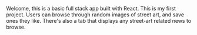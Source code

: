 Welcome, this is a basic full stack app built with React.  This is my first project.  Users can browse through random images of street art, and save ones they like.  There's also a tab that displays any street-art related news to browse.  